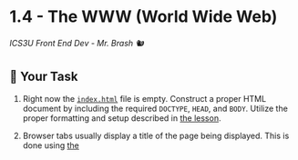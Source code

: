 # 1.4 - The WWW (World Wide Web)

###### ICS3U Front End Dev - Mr. Brash 🐿️

## 🚧 Your Task

1. Right now the [`index.html`](index.html) file is empty. Construct a proper HTML document by including the required `DOCTYPE`, `HEAD`, and `BODY`. Utilize the proper formatting and setup described in [the lesson](README.md).

2. Browser tabs usually display a title of the page being displayed. This is done using [the <title> tag](https://www.w3schools.com/html/html_head.asp) _inside_ the `<head>` tag.
    1. Research [the title tag](https://www.w3schools.com/html/html_head.asp) and add one to your page
    2. Make your title say "1.4 - The World Wide Web"
    3. Check that it worked by previewing your page in an _external browser_ as demonstrated in class

3. Commit your code and synchronize it back to GitHub.

<br>
<hr>

### Reminder:

<img src="./assets/live_preview.png" width="260px" align="right" alt="Live Preview screenshot">

Make sure you have the **Live Preview** extension in your VSCode environment
- Go to the Extensions panel (icon that looks like four squares)
- Search for "Live Preview"
- Install the extension called "Live Preview", authored by Microsoft
